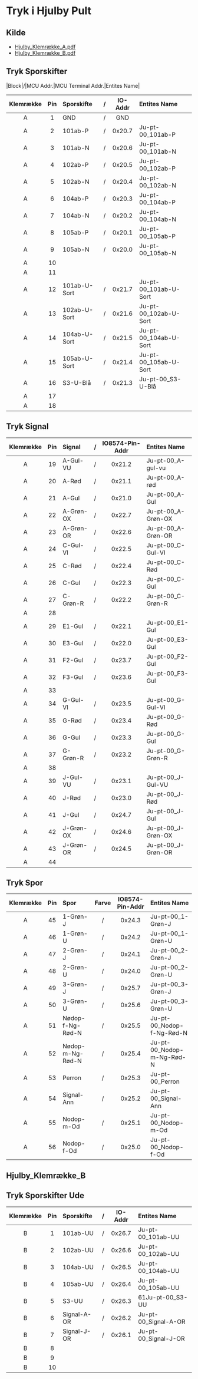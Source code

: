 # Tryk i Hjulby Pult

## Kilde

* [Hjulby_Klemrække_A.pdf](./Hjulby_Klemrække_A.pdf)
* [Hjulby_Klemrække_B.pdf](./Hjulby_Klemrække_B.pdf)

## Tryk Sporskifter

|Block|/|MCU Addr.|MCU Terminal Addr.|Entites Name|

|Klemrække|Pin|Sporskifte|/|IO-Addr|Entites Name|
|:---:|:---:|:---|:---:|:---:|:---|
|A|1|GND|/|GND||
|A|2|101ab-P|/|0x20.7|Ju-pt-00_101ab-P|
|A|3|101ab-N|/|0x20.6|Ju-pt-00_101ab-N|
|A|4|102ab-P|/|0x20.5|Ju-pt-00_102ab-P|
|A|5|102ab-N|/|0x20.4|Ju-pt-00_102ab-N|
|A|6|104ab-P|/|0x20.3|Ju-pt-00_104ab-P|
|A|7|104ab-N|/|0x20.2|Ju-pt-00_104ab-N|
|A|8|105ab-P|/|0x20.1|Ju-pt-00_105ab-P|
|A|9|105ab-N|/|0x20.0|Ju-pt-00_105ab-N|
|A|10|||||
|A|11|||||
|A|12|101ab-U-Sort|/|0x21.7|Ju-pt-00_101ab-U-Sort|
|A|13|102ab-U-Sort|/|0x21.6|Ju-pt-00_102ab-U-Sort|
|A|14|104ab-U-Sort|/|0x21.5|Ju-pt-00_104ab-U-Sort|
|A|15|105ab-U-Sort|/|0x21.4|Ju-pt-00_105ab-U-Sort|
|A|16|S3-U-Blå|/|0x21.3|Ju-pt-00_S3-U-Blå|
|A|17|||||
|A|18|||||

## Tryk Signal

|Klemrække|Pin|Signal|/|IO8574-Pin-Addr|Entites Name|
|:---:|:---:|:---|:---:|:---:|:---|
|A|19|A-Gul-VU|/|0x21.2|Ju-pt-00_A-gul-vu|
|A|20|A-Rød|/|0x21.1|Ju-pt-00_A-rød|
|A|21|A-Gul|/|0x21.0|Ju-pt-00_A-Gul|
|A|22|A-Grøn-OX|/|0x22.7|Ju-pt-00_A-Grøn-OX|
|A|23|A-Grøn-OR|/|0x22.6|Ju-pt-00_A-Grøn-OR|
|A|24|C-Gul-VI|/|0x22.5|Ju-pt-00_C-Gul-VI|
|A|25|C-Rød|/|0x22.4|Ju-pt-00_C-Rød|
|A|26|C-Gul|/|0x22.3|Ju-pt-00_C-Gul|
|A|27|C-Grøn-R|/|0x22.2|Ju-pt-00_C-Grøn-R|
|A|28|||||
|A|29|E1-Gul|/|0x22.1|Ju-pt-00_E1-Gul|
|A|30|E3-Gul|/|0x22.0|Ju-pt-00_E3-Gul|
|A|31|F2-Gul|/|0x23.7|Ju-pt-00_F2-Gul|
|A|32|F3-Gul|/|0x23.6|Ju-pt-00_F3-Gul|
|A|33|||||
|A|34|G-Gul-VI|/|0x23.5|Ju-pt-00_G-Gul-VI|
|A|35|G-Rød|/|0x23.4|Ju-pt-00_G-Rød|
|A|36|G-Gul|/|0x23.3|Ju-pt-00_G-Gul|
|A|37|G-Grøn-R|/|0x23.2|Ju-pt-00_G-Grøn-R|
|A|38|||||
|A|39|J-Gul-VU|/|0x23.1|Ju-pt-00_J-Gul-VU|
|A|40|J-Rød|/|0x23.0|Ju-pt-00_J-Rød|
|A|41|J-Gul|/|0x24.7|Ju-pt-00_J-Gul|
|A|42|J-Grøn-OX|/|0x24.6|Ju-pt-00_J-Grøn-OX|
|A|43|J-Grøn-OR|/|0x24.5|Ju-pt-00_J-Grøn-OR|
|A|44|||||

## Tryk Spor

|Klemrække|Pin|Spor|Farve|IO8574-Pin-Addr|Entites Name|
|:---:|:---:|:---|:---:|:---:|:---|
|A|45|1-Grøn-J|/|0x24.3|Ju-pt-00_1-Grøn-J|
|A|46|1-Grøn-U|/|0x24.2|Ju-pt-00_1-Grøn-U|
|A|47|2-Grøn-J|/|0x24.1|Ju-pt-00_2-Grøn-J|
|A|48|2-Grøn-U|/|0x24.0|Ju-pt-00_2-Grøn-U|
|A|49|3-Grøn-J|/|0x25.7|Ju-pt-00_3-Grøn-J|
|A|50|3-Grøn-U|/|0x25.6|Ju-pt-00_3-Grøn-U|
|A|51|Nødop-f-Ng-Rød-N|/|0x25.5|Ju-pt-00_Nodop-f-Ng-Rød-N|
|A|52|Nødop-m-Ng-Rød-N|/|0x25.4|Ju-pt-00_Nodop-m-Ng-Rød-N|
|A|53|Perron|/|0x25.3|Ju-pt-00_Perron|
|A|54|Signal-Ann|/|0x25.2|Ju-pt-00_Signal-Ann|
|A|55|Nodop-m-Od|/|0x25.1|Ju-pt-00_Nodop-m-Od|
|A|56|Nodop-f-Od|/|0x25.0|Ju-pt-00_Nodop-f-Od|

## Hjulby_Klemrække_B

## Tryk Sporskifter Ude

|Klemrække|Pin|Sporskifte|/|IO-Addr|Entites Name|
|:---:|:---:|:---|:---:|:---:|:---|
|B|1|101ab-UU|/|0x26.7|Ju-pt-00_101ab-UU|
|B|2|102ab-UU|/|0x26.6|Ju-pt-00_102ab-UU|
|B|3|104ab-UU|/|0x26.5|Ju-pt-00_104ab-UU|
|B|4|105ab-UU|/|0x26.4|Ju-pt-00_105ab-UU|
|B|5|S3-UU|/|0x26.3|61Ju-pt-00_S3-UU|
|B|6|Signal-A-OR|/|0x26.2|Ju-pt-00_Signal-A-OR|
|B|7|Signal-J-OR|/|0x26.1|Ju-pt-00_Signal-J-OR|
|B|8|||||
|B|9|||||
|B|10|||||
